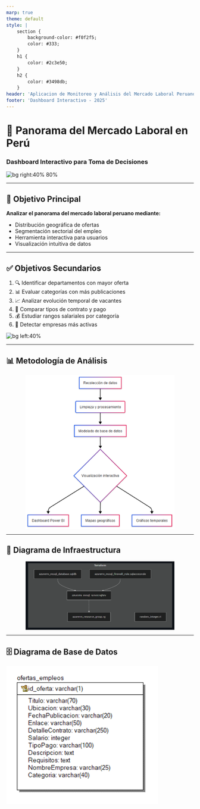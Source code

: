 ```yaml
---
marp: true
theme: default
style: |
    section {
        background-color: #f0f2f5;
        color: #333;
    }
    h1 {
        color: #2c3e50;
    }
    h2 {
        color: #3498db;
    }
header: 'Aplicacion de Monitoreo y Análisis del Mercado Laboral Peruano'
footer: 'Dashboard Interactivo - 2025'
---
```


# 🎯 Panorama del Mercado Laboral en Perú
### Dashboard Interactivo para Toma de Decisiones

![bg right:40% 80%](https://images.unsplash.com/photo-1450101499163-c8848c66ca85?ixlib=rb-1.2.1&auto=format&fit=crop&w=500&q=60)

---

## 🎯 Objetivo Principal

**Analizar el panorama del mercado laboral peruano mediante:**

- Distribución geográfica de ofertas
- Segmentación sectorial del empleo
- Herramienta interactiva para usuarios
- Visualización intuitiva de datos

---

## ✅ Objetivos Secundarios

1. 🔍 Identificar departamentos con mayor oferta
2. 📊 Evaluar categorías con más publicaciones
3. 📈 Analizar evolución temporal de vacantes
4. 🤝 Comparar tipos de contrato y pago
5. 💰 Estudiar rangos salariales por categoría
6. 🏢 Detectar empresas más activas

![bg left:40%](https://images.unsplash.com/photo-1551288049-bebda4e38f71?ixlib=rb-1.2.1&auto=format&fit=crop&w=500&q=60)

---

## 📊 Metodología de Análisis


<img src="media/imagenmermaid.png" alt="Metodologia" width="400" style="display: block; margin: 0 auto;"/>


---
## 🚀 Diagrama de Infraestructura

<!-- COMENTARIO: Imagen desde URL -->

<img src="media/img2.png" alt="Metodologia" width="400" style="display: block; margin: 0 auto;"/>

---

## 🗄️ Diagrama de Base de Datos

<!-- COMENTARIO: Imagen desde URL -->
![tablabd](media/tabla_db.png)